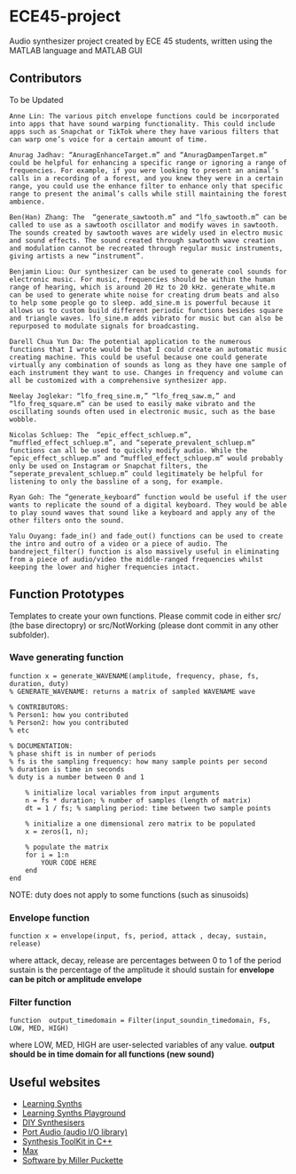 # ECE45-project

 Audio synthesizer project created by ECE 45 students, written using the MATLAB language and MATLAB GUI
 
 ## Contributors
 
 To be Updated
 ```
Anne Lin: The various pitch envelope functions could be incorporated into apps that have sound warping functionality. This could include apps such as Snapchat or TikTok where they have various filters that can warp one’s voice for a certain amount of time.

Anurag Jadhav: “AnuragEnhanceTarget.m” and “AnuragDampenTarget.m” could be helpful for enhancing a specific range or ignoring a range of frequencies. For example, if you were looking to present an animal’s calls in a recording of a forest, and you knew they were in a certain range, you could use the enhance filter to enhance only that specific range to present the animal’s calls while still maintaining the forest ambience.

Ben(Han) Zhang: The  “generate_sawtooth.m” and “lfo_sawtooth.m” can be called to use as a sawtooth oscillator and modify waves in sawtooth. The sounds created by sawtooth waves are widely used in electro music and sound effects. The sound created through sawtooth wave creation and modulation cannot be recreated through regular music instruments, giving artists a new “instrument”. 

Benjamin Liou: Our synthesizer can be used to generate cool sounds for electronic music. For music, frequencies should be within the human range of hearing, which is around 20 Hz to 20 kHz. generate_white.m can be used to generate white noise for creating drum beats and also to help some people go to sleep. add_sine.m is powerful because it allows us to custom build different periodic functions besides square and triangle waves. lfo_sine.m adds vibrato for music but can also be repurposed to modulate signals for broadcasting.

Darell Chua Yun Da: The potential application to the numerous functions that I wrote would be that I could create an automatic music creating machine. This could be useful because one could generate virtually any combination of sounds as long as they have one sample of each instrument they want to use. Changes in frequency and volume can all be customized with a comprehensive synthesizer app.

Neelay Joglekar: “lfo_freq_sine.m,” “lfo_freq_saw.m,” and “lfo_freq_square.m” can be used to easily make vibrato and the oscillating sounds often used in electronic music, such as the base wobble.

Nicolas Schluep: The  “epic_effect_schluep.m”, “muffled_effect_schluep.m”, and “seperate_prevalent_schluep.m” functions can all be used to quickly modify audio. While the “epic_effect_schluep.m” and “muffled_effect_schluep.m” would probably only be used on Instagram or Snapchat filters, the “seperate_prevalent_schluep.m” could legitimately be helpful for listening to only the bassline of a song, for example.

Ryan Goh: The “generate_keyboard” function would be useful if the user wants to replicate the sound of a digital keyboard. They would be able to play sound waves that sound like a keyboard and apply any of the other filters onto the sound.

Yalu Ouyang: fade_in() and fade_out() functions can be used to create the intro and outro of a video or a piece of audio. The bandreject_filter() function is also massively useful in eliminating from a piece of audio/video the middle-ranged frequencies whilst keeping the lower and higher frequencies intact.
```
 
 ## Function Prototypes
Templates to create your own functions. Please commit code in either src/ (the base directopry) or src/NotWorking (please dont commit in any other subfolder).

 ### Wave generating function
```
function x = generate_WAVENAME(amplitude, frequency, phase, fs, duration, duty)
% GENERATE_WAVENAME: returns a matrix of sampled WAVENAME wave

% CONTRIBUTORS:
% Person1: how you contributed
% Person2: how you contributed
% etc

% DOCUMENTATION:
% phase shift is in number of periods
% fs is the sampling frequency: how many sample points per second
% duration is time in seconds
% duty is a number between 0 and 1

    % initialize local variables from input arguments
    n = fs * duration; % number of samples (length of matrix)
    dt = 1 / fs; % sampling period: time between two sample points
    
    % initialize a one dimensional zero matrix to be populated
    x = zeros(1, n);
    
    % populate the matrix
    for i = 1:n
        YOUR CODE HERE
    end
end
```
NOTE: duty does not apply to some functions (such as sinusoids)

 ### Envelope function
```
function x = envelope(input, fs, period, attack , decay, sustain, release)
```
where attack, decay, release are percentages between 0 to 1 of the period
sustain is the percentage of the amplitude it should sustain for
**envelope can be pitch or amplitude envelope**


### Filter function
```
function  output_timedomain = Filter(input_soundin_timedomain, Fs, LOW, MED, HIGH) 
```
where LOW, MED, HIGH are user-selected variables of any value. 
**output should be in time domain for all functions (new sound)**
 
 ## Useful websites
 
 - [Learning Synths](https://learningsynths.ableton.com)
 - [Learning Synths Playground](https://learningsynths.ableton.com/en/playground)
 - [DIY Synthesisers](https://blog.demofox.org/diy-synthesizer/)
 - [Port Audio (audio I/O library)](http://portaudio.com/)
 - [Synthesis ToolKit in C++](https://ccrma.stanford.edu/software/stk/)
 - [Max](https://cycling74.com/products/max)
 - [Software by Miller Puckette](http://msp.ucsd.edu/software.html)
